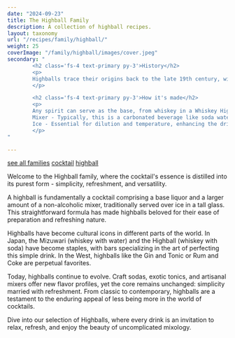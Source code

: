 ```yaml
---
date: "2024-09-23"
title: The Highball Family
description: A collection of highball recipes.
layout: taxonomy
url: "/recipes/family/highball/"
weight: 25
coverImage: "/family/highball/images/cover.jpeg"
secondary: "
        <h2 class='fs-4 text-primary py-3'>History</h2>
        <p>
        Highballs trace their origins back to the late 19th century, with the term itself coined around the same time. The word 'highball' likely comes from the railroad signal for 'full speed ahead', suggesting an unobstructed path, much like the straightforwardness of these drinks. They gained popularity during the Prohibition era as an easy way to disguise bootleg liquor with mixers like soda or ginger ale.
        </p>

        <h2 class='fs-4 text-primary py-3'>How it's made</h2>
        <p>
        Any spirit can serve as the base, from whiskey in a Whiskey Highball to vodka in a Screwdriver.<br/>
        Mixer - Typically, this is a carbonated beverage like soda water, cola, ginger ale, or tonic water, which adds effervescence and often a slight sweetness or bitterness.<br/>
        Ice - Essential for dilution and temperature, enhancing the drink's refreshment factor.  <br/>
        </p>
"

---
```



<a href="/recipes/family/" class="badge bg-success text-light text-decoration-none">see all families</a> 
<a href="/recipes/category/cocktail/" class="badge text-bg-primary text-decoration-none">cocktail</a> 
<a href="/recipes/family/highball/" class="badge text-bg-info text-decoration-none">highball</a> 


Welcome to the Highball family, where the cocktail's essence is distilled into its purest form - simplicity, refreshment, and versatility. 

A highball is fundamentally a cocktail comprising a base liquor and a larger amount of a non-alcoholic mixer, traditionally served over ice in a tall glass. This straightforward formula has made highballs beloved for their ease of preparation and refreshing nature.

Highballs have become cultural icons in different parts of the world. In Japan, the Mizuwari (whiskey with water) and the Highball (whiskey with soda) have become staples, with bars specializing in the art of perfecting this simple drink. In the West, highballs like the Gin and Tonic or Rum and Coke are perpetual favorites.

Today, highballs continue to evolve. Craft sodas, exotic tonics, and artisanal mixers offer new flavor profiles, yet the core remains unchanged: simplicity married with refreshment. From classic to contemporary, highballs are a testament to the enduring appeal of less being more in the world of cocktails.

Dive into our selection of Highballs, where every drink is an invitation to relax, refresh, and enjoy the beauty of uncomplicated mixology.